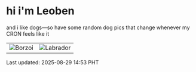 # hi i'm Leoben

and i like dogs—so have some random dog pics that change whenever my CRON feels like it

|  |  |
|--------|----------|
| ![Borzoi](https://random-dog-vercel.vercel.app/api/random-borzoi?v=1756450404) | ![Labrador](https://random-dog-vercel.vercel.app/api/random-labrador?v=1756450404) |

Last updated: 2025-08-29 14:53 PHT
